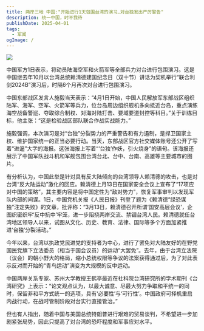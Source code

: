 ```yaml
---
title: 两岸三地 中国:"开始进行1天包围台湾的演习…对台独发出严厉警告"
description: 统一中国，时不我待
publishDate: 2025-04-01
tags:
  - 军闻
ogImage: /
---
```

![](/assets/images/2chatu.jpg)


中国军方1日表示，将动员陆海空军和火箭军等全部兵力对台进行包围演习。这是中国继去年10月以台湾总统赖清德建国纪念日（双十节）讲话为契机举行“联合利剑2024B”演习后，时隔6个月再次对台进行包围演习。

中国东部战区发言人施毅当天表示：“4月1日开始，中国人民解放军东部战区组织陆军、海军、空军、火箭军等兵力，位台岛周边组织舰机多向抵近台岛，重点演练海空战备警巡、夺取综合制权、对海对陆打击、要域要道封控等科目。”关于训练目标，他主张：“这是检验战区部队联合作战实战能力。”

施毅强调，本次演习是对“台独”分裂势力的严重警告和有力遏制，是捍卫国家主权、维护国家统一的正当必要行动。当天，东部战区官方社交媒体账号还公开了写着“进逼”大字的海报。这张海报上写着“‘台独’作妖，引火烧身”的语句。该海报还展示了中国军队战斗机和军舰包围台湾台北、台中、台南、高雄等主要城市的图片。

有分析认为，中国此举是针对具有反大陆倾向的台湾领导人赖清德的攻击，也是对台湾“反大陆运动”激化的回应。赖清德上月13日在国家安全会议上宣布了“17项应对中国的策略”，其主要内容是将中国定性为“敌对势力”，恢复军事审判以发现军队内部的间谍。1日，中国党机关报《人民日报》刊登了题为《赖清德“绿恐谋独”注定失败》的文章，批评称：“3月13日，赖清德召开所谓‘国安高层会议’，企图织密织牢‘反中抗中’牢笼，进一步阻挠两岸交流、禁锢台湾人民。赖清德就任台湾地区领导人以来，试图从文化、历史、教育、法律、国际等多个方面加紧推进‘台独’分裂活动。”

今年以来，台湾以执政党民进党的支持者为中心，进行了罢免对大陆友好的在野党国民党旗下立法委员（相当于国会议员）的运动“大罢免”。去年，由于台湾立法院（议会）的朝小野大的格局，缩小总统权限等争议的法案获得通过后，为了对此表示反对而开始的“青鸟运动”演变为大规模的反中运动。

中国两岸关系专家、苏州大学教授王鹤亭最近在社科院台湾研究所的学术期刊《台湾研究》上表示：“论文观点认为，以最大诚意、尽最大努力争取和平统一的同时，保留非和平方式统一的选项，具有‘必要性’与‘可行性’。中国政府可择机重启内战行动，在战时管制阶段对台实行直接管治。”

但也有人指出，随着中国与美国总统特朗普进行艰难的贸易谈判，不希望进一步加剧紧张局势，因此只提高了对台湾的恐吓程度和军事应对水平。

